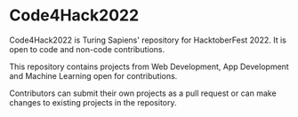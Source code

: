 # Code4Hack2022
Code4Hack2022 is Turing Sapiens' repository for HacktoberFest 2022. It is open to code and non-code contributions.

This repository contains projects from Web Development, App Development and Machine Learning open for contributions.

Contributors can submit their own projects as a pull request or can make changes to existing projects in the repository.
